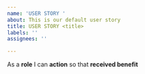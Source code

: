 ```yaml
---
name: 'USER STORY '
about: This is our default user story
title: USER STORY <title>
labels: ''
assignees: ''

---
```


As a **role** I can **action** so that **received benefit**
